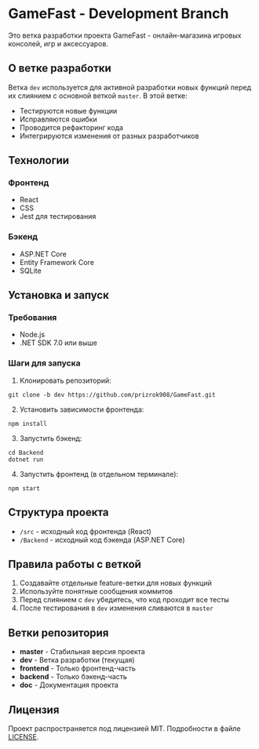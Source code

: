 # GameFast - Development Branch

Это ветка разработки проекта GameFast - онлайн-магазина игровых консолей, игр и аксессуаров.

## О ветке разработки

Ветка `dev` используется для активной разработки новых функций перед их слиянием с основной веткой `master`. В этой ветке:

- Тестируются новые функции
- Исправляются ошибки
- Проводится рефакторинг кода
- Интегрируются изменения от разных разработчиков

## Технологии

### Фронтенд
- React
- CSS
- Jest для тестирования

### Бэкенд
- ASP.NET Core
- Entity Framework Core
- SQLite

## Установка и запуск

### Требования
- Node.js
- .NET SDK 7.0 или выше

### Шаги для запуска

1. Клонировать репозиторий:
```
git clone -b dev https://github.com/prizrok908/GameFast.git
```

2. Установить зависимости фронтенда:
```
npm install
```

3. Запустить бэкенд:
```
cd Backend
dotnet run
```

4. Запустить фронтенд (в отдельном терминале):
```
npm start
```

## Структура проекта

- `/src` - исходный код фронтенда (React)
- `/Backend` - исходный код бэкенда (ASP.NET Core)

## Правила работы с веткой

1. Создавайте отдельные feature-ветки для новых функций
2. Используйте понятные сообщения коммитов
3. Перед слиянием с `dev` убедитесь, что код проходит все тесты
4. После тестирования в `dev` изменения сливаются в `master`

## Ветки репозитория

- **master** - Стабильная версия проекта
- **dev** - Ветка разработки (текущая)
- **frontend** - Только фронтенд-часть
- **backend** - Только бэкенд-часть
- **doc** - Документация проекта

## Лицензия

Проект распространяется под лицензией MIT. Подробности в файле [LICENSE](LICENSE). 